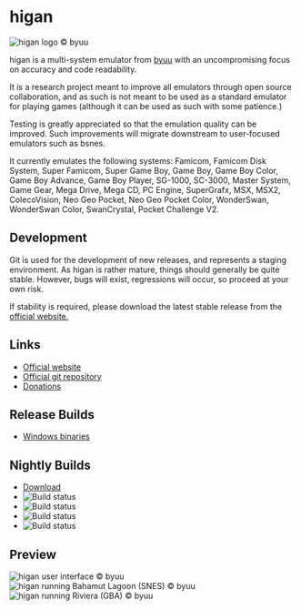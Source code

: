 # higan

![higan logo © byuu](https://byuu.org/images/higan/github/byuu-higan-logo.png)

higan is a multi-system emulator from [byuu](https://byuu.org/about) with an
uncompromising focus on accuracy and code readability.

It is a research project meant to improve all emulators through open source
collaboration, and as such is not meant to be used as a standard emulator for
playing games (although it can be used as such with some patience.)

Testing is greatly appreciated so that the emulation quality can be improved.
Such improvements will migrate downstream to user-focused emulators such as
bsnes.

It currently emulates the following systems: Famicom, Famicom Disk System,
Super Famicom, Super Game Boy, Game Boy, Game Boy Color, Game Boy Advance,
Game Boy Player, SG-1000, SC-3000, Master System, Game Gear, Mega Drive,
Mega CD, PC Engine, SuperGrafx, MSX, MSX2, ColecoVision, Neo Geo Pocket,
Neo Geo Pocket Color, WonderSwan, WonderSwan Color, SwanCrystal,
Pocket Challenge V2.

## Development

Git is used for the development of new releases, and represents a staging
environment. As higan is rather mature, things should generally be quite stable.
However, bugs will exist, regressions will occur, so proceed at your own risk.

If stability is required, please download the latest stable release from the
[official website.](https://byuu.org/higan)

## Links

- [Official website](https://byuu.org/higan)
- [Official git repository](https://github.com/byuu/higan)
- [Donations](https://patreon.com/byuu)

## Release Builds

- [Windows binaries](https://byuu.itch.io/higan)

## Nightly Builds

- [Download](https://cirrus-ci.com/github/byuu/higan/master)
- ![Build status](https://api.cirrus-ci.com/github/byuu/higan.svg?task=windows-x86_64-binaries)
- ![Build status](https://api.cirrus-ci.com/github/byuu/higan.svg?task=macOS-x86_64-binaries)
- ![Build status](https://api.cirrus-ci.com/github/byuu/higan.svg?task=linux-x86_64-binaries)
- ![Build status](https://api.cirrus-ci.com/github/byuu/higan.svg?task=freebsd-x86_64-binaries)

## Preview

![higan user interface © byuu](https://byuu.org/images/higan/github/byuu-higan-user-interface.png)
![higan running Bahamut Lagoon (SNES) © byuu](https://byuu.org/images/higan/github/byuu-higan-bahamut-lagoon.png)
![higan running Riviera (GBA) © byuu](https://byuu.org/images/higan/github/byuu-higan-riviera.png)
